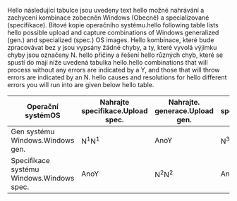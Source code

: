 <span data-ttu-id="85e56-101">Hello následující tabulce jsou uvedeny text hello možné nahrávání a zachycení kombinace zobecněn Windows (Obecné) a specializované (specifikace). Bitové kopie operačního systému.</span><span class="sxs-lookup"><span data-stu-id="85e56-101">hello following table lists hello possible upload and capture combinations of Windows generalized (gen.) and specialized (spec.) OS images.</span></span> <span data-ttu-id="85e56-102">Hello kombinace, které bude zpracovávat bez y jsou vypsány žádné chyby, a ty, které vyvolá výjimku chyby jsou označeny N. hello příčiny a řešení hello různých chyb, které se spustí do mají níže uvedená tabulka hello.</span><span class="sxs-lookup"><span data-stu-id="85e56-102">hello combinations that will process without any errors are indicated by a Y, and those that will throw errors are indicated by an N. hello causes and resolutions for hello different errors you will run into are given below hello table.</span></span>

| <span data-ttu-id="85e56-103">Operační systém</span><span class="sxs-lookup"><span data-stu-id="85e56-103">OS</span></span> | <span data-ttu-id="85e56-104">Nahrajte specifikace.</span><span class="sxs-lookup"><span data-stu-id="85e56-104">Upload spec.</span></span> | <span data-ttu-id="85e56-105">Nahrajte. generace.</span><span class="sxs-lookup"><span data-stu-id="85e56-105">Upload gen.</span></span> | <span data-ttu-id="85e56-106">Zaznamenejte specifikace.</span><span class="sxs-lookup"><span data-stu-id="85e56-106">Capture spec.</span></span> | <span data-ttu-id="85e56-107">Zaznamenejte. generace.</span><span class="sxs-lookup"><span data-stu-id="85e56-107">Capture gen.</span></span> |
| --- | --- | --- | --- | --- |
| <span data-ttu-id="85e56-108">Gen systému Windows.</span><span class="sxs-lookup"><span data-stu-id="85e56-108">Windows gen.</span></span> |<span data-ttu-id="85e56-109">N<sup>1</sup></span><span class="sxs-lookup"><span data-stu-id="85e56-109">N<sup>1</sup></span></span> |<span data-ttu-id="85e56-110">Ano</span><span class="sxs-lookup"><span data-stu-id="85e56-110">Y</span></span> |<span data-ttu-id="85e56-111">N<sup>3</sup></span><span class="sxs-lookup"><span data-stu-id="85e56-111">N<sup>3</sup></span></span> |<span data-ttu-id="85e56-112">Ano</span><span class="sxs-lookup"><span data-stu-id="85e56-112">Y</span></span> |
| <span data-ttu-id="85e56-113">Specifikace systému Windows.</span><span class="sxs-lookup"><span data-stu-id="85e56-113">Windows spec.</span></span> |<span data-ttu-id="85e56-114">Ano</span><span class="sxs-lookup"><span data-stu-id="85e56-114">Y</span></span> |<span data-ttu-id="85e56-115">N<sup>2</sup></span><span class="sxs-lookup"><span data-stu-id="85e56-115">N<sup>2</sup></span></span> |<span data-ttu-id="85e56-116">Ano</span><span class="sxs-lookup"><span data-stu-id="85e56-116">Y</span></span> |<span data-ttu-id="85e56-117">N<sup>4</sup></span><span class="sxs-lookup"><span data-stu-id="85e56-117">N<sup>4</sup></span></span> |

